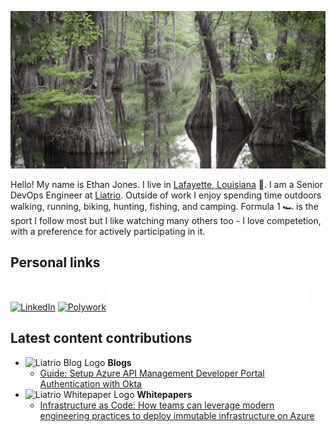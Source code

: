 <p align="center">
    <img src="assets/ethan-jones-banner.gif">
</p>

Hello! My name is Ethan Jones. I live in [Lafayette, Louisiana](https://www.google.com/maps/place/Lafayette,+LA/@30.2167906,-92.0450818,12z/data=!4m5!3m4!1s0x86249c4364c5d89b:0xc94a752492f7ff13!8m2!3d30.2240897!4d-92.0198427) 🐊. I am a Senior DevOps Engineer at [Liatrio](https://www.liatrio.com/). Outside of work I enjoy spending time outdoors walking, running, biking, hunting, fishing, and camping. Formula 1 🏎 is the sport I follow most but I like watching many others too - I love competetion, with a preference for actively participating in it.

## Personal links

[![LinkedIn](https://img.shields.io/badge/LinkedIn-0077B5?logo=linkedin&logoColor=white)](https://www.linkedin.com/in/ethan-e-jones/)
[![Polywork](https://img.shields.io/badge/polywork-543DE0?logo=polywork&logoColor=white)](https://www.polywork.com/ethan_jones)
[![Strava](assets/badge-strava.svg)](https://www.strava.com/athletes/105014741)

##  Latest content contributions

- <img src="https://user-images.githubusercontent.com/77471034/185962780-97869dbf-f4e4-401a-a61e-08560c803b35.svg" width="25" alt="Liatrio Blog Logo"> **Blogs**
    - [Guide: Setup Azure API Management Developer Portal Authentication with Okta
](https://www.liatrio.com/blog/azure-api-management-okta-integration)
- <img src="https://user-images.githubusercontent.com/77471034/185963300-622147c3-f73c-4468-a2cd-5c36828b6c58.svg" width="25" alt="Liatrio Whitepaper Logo"> **Whitepapers**
    - [Infrastructure as Code: How teams can leverage modern engineering practices to
deploy immutable infrastructure on Azure](https://insights.liatrio.com/WhitePapers/Infrastructure-as-Code.pdf)
